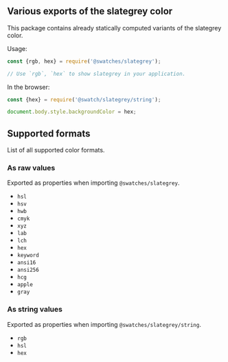 ## Various exports of the slategrey color

This package contains already statically computed variants of the slategrey color.

Usage:
```js
const {rgb, hex} = require('@swatches/slategrey');

// Use `rgb`, `hex` to show slategrey in your application.
```

In the browser:
```js
const {hex} = require('@swatch/slategrey/string');

document.body.style.backgroundColor = hex;
```

## Supported formats


List of all supported color formats.

### As raw values

Exported as properties when importing `@swatches/slategrey`.

- `hsl`
- `hsv`
- `hwb`
- `cmyk`
- `xyz`
- `lab`
- `lch`
- `hex`
- `keyword`
- `ansi16`
- `ansi256`
- `hcg`
- `apple`
- `gray`

### As string values

Exported as properties when importing `@swatches/slategrey/string`.

- `rgb`
- `hsl`
- `hex`
